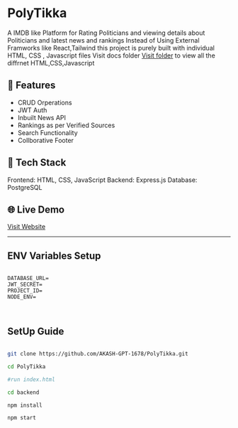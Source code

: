 # PolyTikka

A IMDB like Platform for Rating Politicians and viewing details about Politicians and latest news and rankings 
Instead of Using External Framworks like React,Tailwind this project is purely built with individual HTML, CSS , Javascript files
Visit docs folder [Visit folder](./docs/) to view all the diffrnet HTML,CSS,Javascript 

## 🚀 Features 

- CRUD Orperations
- JWT Auth
- Inbuilt News API
- Rankings as per Verified Sources
- Search Functionality 
- Collborative Footer


## 🧩 Tech Stack

Frontend: HTML, CSS, JavaScript
Backend: Express.js
Database: PostgreSQL


## 🌐 Live Demo

> 
[Visit Website](https://akash-gpt-1678.github.io/PolyTikka/)

---

## ENV Variables Setup

```env

DATABASE_URL=
JWT_SECRET=
PROJECT_ID=
NODE_ENV=



```

## SetUp Guide

```bash

git clone https://github.com/AKASH-GPT-1678/PolyTikka.git

cd PolyTikka

#run index.html

cd backend 

npm install

npm start 

```





